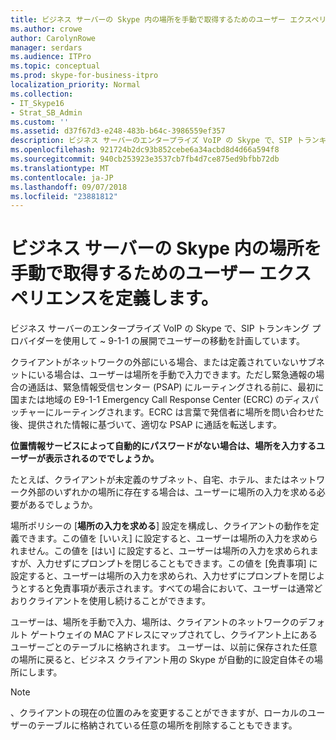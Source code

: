 ```yaml
---
title: ビジネス サーバーの Skype 内の場所を手動で取得するためのユーザー エクスペリエンスを定義します。
ms.author: crowe
author: CarolynRowe
manager: serdars
ms.audience: ITPro
ms.topic: conceptual
ms.prod: skype-for-business-itpro
localization_priority: Normal
ms.collection:
- IT_Skype16
- Strat_SB_Admin
ms.custom: ''
ms.assetid: d37f67d3-e248-483b-b64c-3986559ef357
description: ビジネス サーバーのエンタープライズ VoIP の Skype で、SIP トランキング プロバイダーを使用して ~ 9-1-1 の展開でユーザーの移動を計画しています。
ms.openlocfilehash: 921724b2dc93b852cebe6a34acbd8d4d66a594f8
ms.sourcegitcommit: 940cb253923e3537cb7fb4d7ce875ed9bfbb72db
ms.translationtype: MT
ms.contentlocale: ja-JP
ms.lasthandoff: 09/07/2018
ms.locfileid: "23881812"
---
```

# <a name="define-the-user-experience-for-manually-acquiring-a-location-in-skype-for-business-server"></a>ビジネス サーバーの Skype 内の場所を手動で取得するためのユーザー エクスペリエンスを定義します。
 
ビジネス サーバーのエンタープライズ VoIP の Skype で、SIP トランキング プロバイダーを使用して ~ 9-1-1 の展開でユーザーの移動を計画しています。
  
クライアントがネットワークの外部にいる場合、または定義されていないサブネットにいる場合は、ユーザーは場所を手動で入力できます。ただし緊急通報の場合の通話は、緊急情報受信センター (PSAP) にルーティングされる前に、最初に国または地域の E9-1-1 Emergency Call Response Center (ECRC) のディスパッチャーにルーティングされます。ECRC は言葉で発信者に場所を問い合わせた後、提供された情報に基づいて、適切な PSAP に通話を転送します。 
  
**位置情報サービスによって自動的にパスワードがない場合は、場所を入力するユーザーが表示されるのででしょうか。**
  
たとえば、クライアントが未定義のサブネット、自宅、ホテル、またはネットワーク外部のいずれかの場所に存在する場合は、ユーザーに場所の入力を求める必要があるでしょうか。
    
場所ポリシーの [**場所の入力を求める**] 設定を構成し、クライアントの動作を定義できます。この値を [いいえ] に設定すると、ユーザーは場所の入力を求められません。この値を [はい] に設定すると、ユーザーは場所の入力を求められますが、入力せずにプロンプトを閉じることもできます。この値を [免責事項] に設定すると、ユーザーは場所の入力を求められ、入力せずにプロンプトを閉じようとすると免責事項が表示されます。すべての場合において、ユーザーは通常どおりクライアントを使用し続けることができます。
    
ユーザーは、場所を手動で入力、場所は、クライアントのネットワークのデフォルト ゲートウェイの MAC アドレスにマップされてし、クライアント上にあるユーザーごとのテーブルに格納されます。 ユーザーは、以前に保存された任意の場所に戻ると、ビジネス クライアント用の Skype が自動的に設定自体その場所にします。 
  
> [!NOTE]
> 、クライアントの現在の位置のみを変更することができますが、ローカルのユーザーのテーブルに格納されている任意の場所を削除することもできます。 
  

